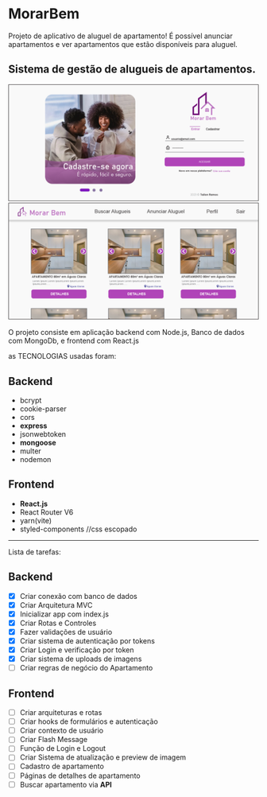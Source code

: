 # MorarBem
Projeto de aplicativo de aluguel de apartamento! É possível anunciar apartamentos e ver apartamentos que estão disponíveis para aluguel.

## Sistema de gestão de alugueis de apartamentos.

![Preview da Login Page](./morar%20bem%20-%20intro%20page.png)
![Preview da Home Page](./morar%20bem%20-%20home%20page.png)

O projeto consiste em aplicação backend com Node.js, Banco de dados com MongoDb, e frontend com React.js

as TECNOLOGIAS usadas foram:

## Backend
* bcrypt 
* cookie-parser 
* cors 
* **express**
* jsonwebtoken 
* **mongoose**
* multer 
* nodemon

## Frontend
* **React.js**
* React Router V6
* yarn(vite)
* styled-components //css escopado

--------------------------------------------------------------
Lista de tarefas:
## Backend
- [x] Criar conexão com banco de dados
- [x] Criar Arquitetura MVC
- [x] Inicializar app com index.js
- [x] Criar Rotas e Controles
- [x] Fazer validações de usuário
- [x] Criar sistema de autenticação por tokens
- [x] Criar Login e verificação por token
- [x] Criar sistema de uploads de imagens
- [ ] Criar regras de negócio do Apartamento

## Frontend
- [ ] Criar arquiteturas e rotas
- [ ] Criar hooks de formulários e autenticação
- [ ] Criar contexto de usuário
- [ ] Criar Flash Message
- [ ] Função de Login e Logout
- [ ] Criar Sistema de atualização e preview de imagem
- [ ] Cadastro de apartamento
- [ ] Páginas de detalhes de apartamento
- [ ] Buscar apartamento via **API**